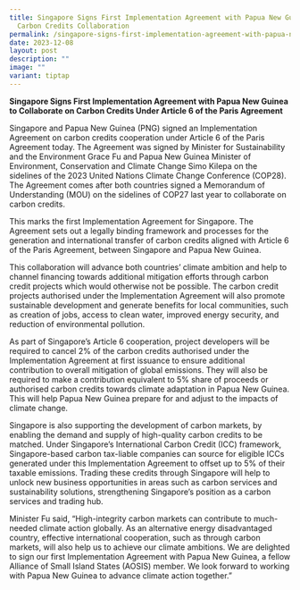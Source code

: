 ```yaml
---
title: Singapore Signs First Implementation Agreement with Papua New Guinea on
  Carbon Credits Collaboration
permalink: /singapore-signs-first-implementation-agreement-with-papua-new-guinea-on-carbon-credits/
date: 2023-12-08
layout: post
description: ""
image: ""
variant: tiptap
---
```

<p><strong>Singapore Signs First Implementation Agreement with Papua New Guinea to Collaborate on Carbon Credits Under Article 6 of the Paris Agreement</strong>
</p>
<p>Singapore and Papua New Guinea (PNG) signed an Implementation Agreement
on carbon credits cooperation under Article 6 of the Paris Agreement today.
The Agreement was signed by Minister for Sustainability and the Environment
Grace Fu and Papua New Guinea Minister of Environment, Conservation and
Climate Change Simo Kilepa on the sidelines of the 2023 United Nations
Climate Change Conference (COP28). The Agreement comes after both countries
signed a Memorandum of Understanding (MOU) on the sidelines of COP27 last
year to collaborate on carbon credits.</p>
<p>This marks the first Implementation Agreement for Singapore. The Agreement
sets out a legally binding framework and processes for the generation and
international transfer of carbon credits aligned with Article 6 of the
Paris Agreement, between Singapore and Papua New Guinea.</p>
<p>This collaboration will advance both countries’ climate ambition and help
to channel financing towards additional mitigation efforts through carbon
credit projects which would otherwise not be possible. The carbon credit
projects authorised under the Implementation Agreement will also promote
sustainable development and generate benefits for local communities, such
as creation of jobs, access to clean water, improved energy security, and
reduction of environmental pollution.</p>
<p>As part of Singapore’s Article 6 cooperation, project developers will
be required to cancel 2% of the carbon credits authorised under the Implementation
Agreement at first issuance to ensure additional contribution to overall
mitigation of global emissions. They will also be required to make a contribution
equivalent to 5% share of proceeds or authorised carbon credits towards
climate adaptation in Papua New Guinea. This will help Papua New Guinea
prepare for and adjust to the impacts of climate change.</p>
<p>Singapore is also supporting the development of carbon markets, by enabling
the demand and supply of high-quality carbon credits to be matched. Under
Singapore’s International Carbon Credit (ICC) framework, Singapore-based
carbon tax-liable companies can source for eligible ICCs generated under
this Implementation Agreement to offset up to 5% of their taxable emissions.
Trading these credits through Singapore will help to unlock new business
opportunities in areas such as carbon services and sustainability solutions,
strengthening Singapore’s position as a carbon services and trading hub.</p>
<p>Minister Fu said, “High-integrity carbon markets can contribute to much-needed
climate action globally. As an alternative energy disadvantaged country,
effective international cooperation, such as through carbon markets, will
also help us to achieve our climate ambitions. We are delighted to sign
our first Implementation Agreement with Papua New Guinea, a fellow Alliance
of Small Island States (AOSIS) member. We look forward to working with
Papua New Guinea to advance climate action together.”</p>
